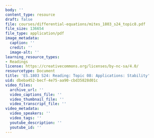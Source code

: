 ```yaml
---
body: ''
content_type: resource
draft: false
file: courses/differential-equations/mites_1803_s24_topic8.pdf
file_size: 136654
file_type: application/pdf
image_metadata:
  caption: ''
  credit: ''
  image-alt: ''
learning_resource_types:
- Readings
license: https://creativecommons.org/licenses/by-nc-sa/4.0/
resourcetype: Document
title: 'ES.1803 S24: Reading: Topic 08: Applications: Stability'
uid: dbeba452-becf-4e75-aa90-cbd35828d01c
video_files:
  archive_url: ''
  video_captions_file: ''
  video_thumbnail_file: ''
  video_transcript_file: ''
video_metadata:
  video_speakers: ''
  video_tags: ''
  youtube_description: ''
  youtube_id: ''
---
```

